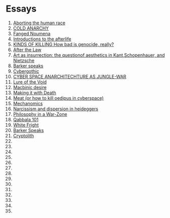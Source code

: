 # Essays
1. [Aborting the human race](https://mega.nz/folder/vpFwWTZB#kLKq6nZBUOzSDTGimU4bwQ/file/nl0jEDQQ)
2. [COLD ANARCHY](https://mega.nz/folder/vpFwWTZB#kLKq6nZBUOzSDTGimU4bwQ/file/a19VDLqI)
3. [Fanged Noumena](https://mega.nz/folder/vpFwWTZB#kLKq6nZBUOzSDTGimU4bwQ/file/f89nWR4b)
4. [Introductions to the afterlife](https://mega.nz/folder/vpFwWTZB#kLKq6nZBUOzSDTGimU4bwQ/file/K883HBIa)
5. [KINDS OF KILLING How bad is genocide, really?](https://mega.nz/folder/vpFwWTZB#kLKq6nZBUOzSDTGimU4bwQ/file/vs8hATzJ)
6. [After the Law](https://mega.nz/folder/vpFwWTZB#kLKq6nZBUOzSDTGimU4bwQ/file/Kk0DGDaK)
7. [Art as insurrection: the questionof aesthetics in Kant,Schopenhauer, and Nietzsche](https://mega.nz/folder/vpFwWTZB#kLKq6nZBUOzSDTGimU4bwQ/file/H5kXXbIB)
8. [Barker speaks](https://mega.nz/folder/vpFwWTZB#kLKq6nZBUOzSDTGimU4bwQ/file/Lp8lQTBJ)
9. [Cybergothic](https://mega.nz/folder/vpFwWTZB#kLKq6nZBUOzSDTGimU4bwQ/file/K8kRwZrb)
10. [CYBER  SPACE ANARCHITECHTURE AS JUNGLE-WAR](https://mega.nz/folder/vpFwWTZB#kLKq6nZBUOzSDTGimU4bwQ/file/ys0VmLLQ)
11. [Lure of the Void](https://mega.nz/folder/vpFwWTZB#kLKq6nZBUOzSDTGimU4bwQ/file/6xkFzJjS)
12. [Macbinic  desire](https://mega.nz/folder/vpFwWTZB#kLKq6nZBUOzSDTGimU4bwQ/file/Wht3RBbR)
13. [Making it with Death](https://mega.nz/folder/vpFwWTZB#kLKq6nZBUOzSDTGimU4bwQ/file/3w0H2TAS)
14. [Meat (or how to kill oedipus in cyberspace)](https://mega.nz/folder/vpFwWTZB#kLKq6nZBUOzSDTGimU4bwQ/file/KolTzB6L)
15. [Mechanomics](https://mega.nz/folder/vpFwWTZB#kLKq6nZBUOzSDTGimU4bwQ/file/yl9XXJ5J)
16. [Narcissism and dispersion in heideggers](https://mega.nz/folder/vpFwWTZB#kLKq6nZBUOzSDTGimU4bwQ/file/m1sxGDqR)
17. [Philosophy in a War-Zone](https://mega.nz/folder/vpFwWTZB#kLKq6nZBUOzSDTGimU4bwQ/file/i99Dkb5J)
18. [Qabbala 101](https://mega.nz/folder/vpFwWTZB#kLKq6nZBUOzSDTGimU4bwQ/file/Px1BGTBA)
19. [White Fright ](https://mega.nz/folder/vpFwWTZB#kLKq6nZBUOzSDTGimU4bwQ/file/i5klnRyQ)
20. [Barker Speaks](https://mega.nz/folder/vpFwWTZB#kLKq6nZBUOzSDTGimU4bwQ/file/C1sRnZgA)
21. [Cryptolith]()
22. []()
23. []()
24. []()
25. []()
26. []()
27. []()
28. []()
29. []()
30. []()
31. []()
32. []()
33. []()
34. []()
35. []()

